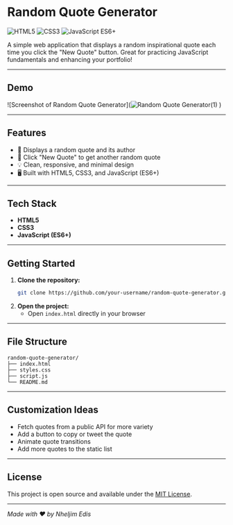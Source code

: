 # Random Quote Generator
![HTML5](https://img.shields.io/badge/HTML5-E34F26?style=flat-square&logo=html5&logoColor=white)
![CSS3](https://img.shields.io/badge/CSS3-1572B6?style=flat-square&logo=css3&logoColor=white)
![JavaScript ES6+](https://img.shields.io/badge/JavaScript-ES6%2B-F7DF1E?style=flat-square&logo=javascript&logoColor=black)


A simple web application that displays a random inspirational quote each time you click the "New Quote" button. Great for practicing JavaScript fundamentals and enhancing your portfolio!

---

## Demo

![Screenshot of Random Quote Generator](![Random Quote Generator(1)](https://github.com/user-attachments/assets/e6ead404-b337-41bd-86d8-5090960cc069)
)

---

## Features

- 🎲 Displays a random quote and its author
- 🔁 Click "New Quote" to get another random quote
- 💡 Clean, responsive, and minimal design
- 🖥️ Built with HTML5, CSS3, and JavaScript (ES6+)

---

## Tech Stack
- **HTML5**
- **CSS3**
- **JavaScript (ES6+)**
---

## Getting Started

1. **Clone the repository:**
   ```bash
   git clone https://github.com/your-username/random-quote-generator.git
   ```
2. **Open the project:**
   - Open `index.html` directly in your browser

---

## File Structure

```
random-quote-generator/
├── index.html
├── styles.css
├── script.js
└── README.md
```

---

## Customization Ideas

- Fetch quotes from a public API for more variety
- Add a button to copy or tweet the quote
- Animate quote transitions
- Add more quotes to the static list

---

## License

This project is open source and available under the [MIT License](LICENSE).

---

*Made with ❤️ by Nheljim Edis*
